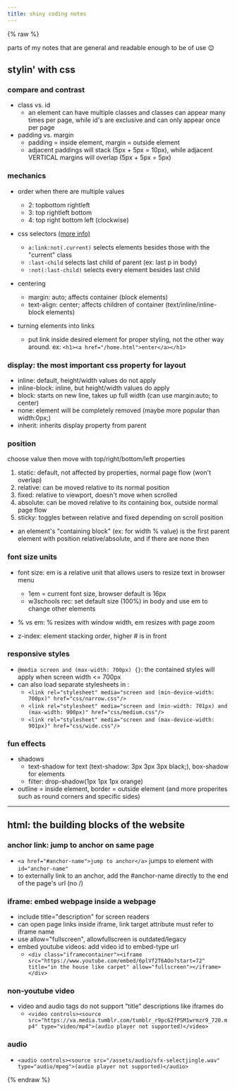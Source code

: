 ```yaml
---
title: shiny coding notes
---
```


{% raw %} <!-- prevents liquid code from being read -->

parts of my notes that are general and readable enough to be of use 😌

## stylin' with css

### compare and contrast

- class vs. id
  - an element can have multiple classes and classes can appear many times per page, while id's are exclusive and can only appear once per page
- padding vs. margin
  - padding = inside element, margin = outside element
  - adjacent paddings will stack (5px + 5px = 10px), while adjacent VERTICAL margins will overlap (5px + 5px = 5px)

### mechanics

- order when there are multiple values
  - 2: topbottom rightleft
  - 3: top rightleft bottom
  - 4: top right bottom left (clockwise)

- css selectors [(more info)](https://www.w3schools.com/cssref/css_selectors.php)
  - `a:link:not(.current)` selects elements besides those with the "current" class
  - `:last-child` selects last child of parent (ex: last p in body)
  - `:not(:last-child)` selects every element besides last child

- centering
  - margin: auto; affects container (block elements)
  - text-align: center; affects children of container (text/inline/inline-block elements)

- turning elements into links
  - put link inside desired element for proper styling, not the other way around. ex: `<h1><a href="/home.html">enter</a></h1>`


### display: the most important css property for layout

- inline: default, height/width values do not apply
- inline-block: inline, but height/width values do apply
- block: starts on new line, takes up full width (can use margin:auto; to center)
- none: element will be completely removed (maybe more popular than width:0px;)
- inherit: inherits display property from parent


### position

choose value then move with top/right/bottom/left properties

1. static: default, not affected by properties, normal page flow (won't overlap)
2. relative: can be moved relative to its normal position
3. fixed: relative to viewport, doesn't move when scrolled
4. absolute: can be moved relative to its containing box, outside normal page flow
5. sticky: toggles between relative and fixed depending on scroll position


- an element's "containing block" (ex: for width % value) is the first parent element with position relative/absolute, and if there are none then <body>

### font size units

- font size: em is a relative unit that allows users to resize text in browser menu
  - 1em = current font size, browser default is 16px
  - w3schools rec: set default size (100%) in body and use em to change other elements

- % vs em: % resizes with window width, em resizes with page zoom
- z-index: element stacking order, higher # is in front

### responsive styles

- `@media screen and (max-width: 700px) {}`: the contained styles will apply when screen width <= 700px
- can also load separate stylesheets in <head>:
  - `<link rel="stylesheet" media="screen and (min-device-width: 700px)" href="css/narrow.css"/>`
  - `<link rel="stylesheet" media="screen and (min-width: 701px) and (max-width: 900px)" href="css/medium.css"/>`
  - `<link rel="stylesheet" media="screen and (max-device-width: 901px)" href="css/wide.css"/>`

### fun effects

- shadows
  - text-shadow for text (text-shadow: 3px 3px 3px black;), box-shadow for elements
  - filter: drop-shadow(1px 1px 1px orange)
- outline = inside element, border = outside element (and more properites such as round corners and specific sides)

---

## html: the building blocks of the website

### anchor link: jump to anchor on same page
- `<a href="#anchor-name">jump to anchor</a>` jumps to element with `id="anchor-name"`
- to externally link to an anchor, add the #anchor-name directly to the end of the page's url (no /)

### iframe: embed webpage inside a webpage

- include title="description" for screen readers
- can open page links inside iframe, link target attribute must refer to iframe name
- use allow="fullscreen", allowfullscreen is outdated/legacy
- embed youtube videos: add video id to embed-type url
  - `<div class="iframecontainer"><iframe src="https://www.youtube.com/embed/6plVf2T6AOo?start=72" title="in the house like carpet" allow="fullscreen"></iframe></div>`

### non-youtube video

- video and audio tags do not support "title" descriptions like iframes do
  - `<video controls><source src="https://va.media.tumblr.com/tumblr_r9pc62fPSM1wrmzr9_720.mp4" type="video/mp4">(audio player not supported)</video>`

### audio
- `<audio controls><source src="/assets/audio/sfx-selectjingle.wav" type="audio/mpeg">(audio player not supported)</audio>`

{% endraw %}
